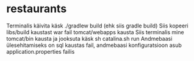# restaurants
Terminalis käivita käsk ./gradlew build (ehk siis gradle build)
Siis kopeeri libs/build kaustast war fail tomcat/webapps kausta
Siis terminalis mine tomcat/bin kausta ja jooksuta käsk sh catalina.sh run
Andmebaasi ülesehitamiseks on sql kaustas fail, andmebaasi konfiguratsioon asub application.properties failis

